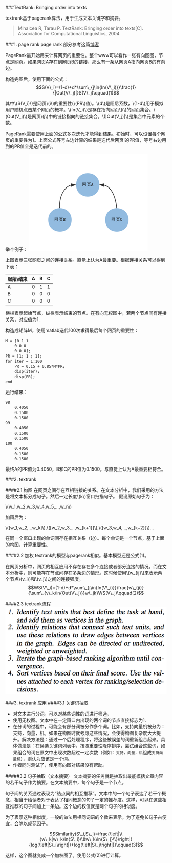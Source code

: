 ###TextRank: Bringing order into texts

textrank基于pagerank算法，用于生成文本关键字和摘要。
>Mihalcea R, Tarau P. TextRank: Bringing order into texts[C]. Association for Computational Linguistics, 2004

###1. page rank
page rank 部分参考这篇[博客](http://www.letiantian.me/2014-12-01-text-rank/)

PageRank最开始用来计算网页的重要性。整个www可以看作一张有向图图，节点是网页。如果网页A存在到网页B的链接，那么有一条从网页A指向网页B的有向边。

构造完图后，使用下面的公式：
$$S(V\_i)=(1-d)+d*\sum\_{j\in{In(V\_i)}}\frac{1}{|Out(V\_j)|}S(V\_j)\qquad(1)$$

其中\\(S(V\_i)\\)是网页\\(i\\)的重要性(\\(PR\\)值)。\\(d\\)是阻尼系数，\\(1-d\\)用于模拟用户随机点击某个网页的概率。\\(In(V\_i)\\)是存在指向网页\\(i\\)的网页集合。\\(Out(V\_j)\\)是网页\\(j\\)中的链接指向的链接集合。\\(|Out(V\_j)|\\)是集合中元素的个数。

PageRank需要使用上面的公式多次迭代才能得到结果。初始时，可以设置每个网页的重要性为1。上面公式等号左边计算的结果是迭代后网页i的PR值，等号右边用到的PR值全是迭代前的。

举个例子：
![image](../assets/textrank/pagerank-02.png)

上图表示三张网页之间的连接关系。直觉上认为A最重要。根据连接关系可以得到下表：

| 起始\结束	| A     | B  	| C  	|
| ---------	|:-----:| ----:| ------|
| A      	|  0	| 1		| 1
| B      	|  0	| 0		| 0
| C		 	|  0   	| 0		| 0

横栏表示起始节点，纵栏表示结束的节点。在有向无权图中，若两个节点间有连接关系，对应值为1.

构造成矩阵M，使用matlab迭代100次求得最后每个网页的重要性：

```
M = [0 1 1 
    0 0 0
    0 0 0];
PR = [1; 1 ; 1];
for iter = 1:100
    PR = 0.15 + 0.85*M*PR;
    disp(iter);
    disp(PR);
end
```
运行结果：

```
98
    0.4050
    0.1500
    0.1500
99
    0.4050
    0.1500
    0.1500
100
    0.4050
    0.1500
    0.1500
```

最终A的PR值为0.4050，B和C的PR值为0.1500。与直觉上认为A最重要相符合。


###2. textrank

####2.1 构图
在网页之间存在互相链接的关系。在文本分析中，我们采用的方法是将文本拆分成句子。然后一定长度\\(k\\)窗口扫描句子。
假设原始句子为：

\\(w\_1,w\_2,w\_3,w\_4,w\_5,...,w\_n\\)

加窗后为：

\\([w\_1,w\_2,...w\_k]\\),\\([w\_2,w\_3,...,w\_{k+1}]\\),\\([w\_3,w\_4,...,w\_{k+2}]\\)...

在同一个窗口出现的单词间存在相互关系（边）。每个单词是一个节点，基于上面的构图，计算重要性。




####2.2 加权
textrank的模型与pagerank相似。基本模型还是公式(1)。

在网页分析中，网页的相互应用不存在存在多个连接或者部分连接的情况。而在文本分析中，则可能存在节点间存在多条边的情形。这时候使用\\(w\_{ij}\\)来表示两个节点\\(v\_i\\)和\\(v\_j\\)之间的连接强度。
$$WS(V\_i)=(1-d)+d*\sum\_{j\in{In(V\_i)}}\frac{w\_{ji}}{\sum\_{v\_k\in{Out(V\_j)}}w\_jk}WS(V\_j)\qquad(2)$$

####2.3 textrank流程
![image](../assets/textrank/pseudo.png)

###3. textrank 应用
####3.1 关键词抽取
* 对文本进行分词。可以对某些词性的词进行筛选。
* 使用无权图。文本中在一定窗口内出现的两个词的节点直接标志为1.
* 在分词的过程中，可能会有部分词被分作多个词。比如，支持向量机被分为：支持，向量，机。如果在构图时就考虑这些情况，会使得构图复杂度大大提升。解决方法是：通过一个后处理程序，将这些被误差的词重新组合起来。具体做法是：在候选关键词列表中，按照重要性降序排序，尝试组合这些词，如果组合的词在原文中出现次数超过一定次数（例如：``支持，向量，机``组成``支持向量机``），则认为应该是一个词。
* 作者同时测试了，使用有向图对结果没有帮助。

#####3.2 句子抽取（文本摘要）
文本摘要的任务就是抽取出最能概括文章内容的若干句子作为摘要。在文本摘要中，每个句子是一个节点。

句子间的关系通过表现为“结点间的相互推荐”。文本中的一个句子表达了若干个概念，相当于给读者对于表达了相同概念的句子一定的推荐度。这样，可以在这些相互推荐的句子间加上一条边。这个边的权值就是两个句子的相似度。

为了表示这种相似度，一般的做法用相同词语的个数来表示。为了避免长句子占便宜，会除以规范因子。

$$Similarity(S\_i,S\_j)=\frac{\left|\\{w\_k|w\_k\in{S\_i}\\&w\_k\in{S\_j}\\}\right|}{log(\left|S\_i\right|)+log(\left|S\_j\right|)}\qquad(3)$$

这样，这个图就变成一个加权图了。使用公式(2)进行计算。

<script type="text/javascript" src="http://cdn.mathjax.org/mathjax/latest/MathJax.js?config=default"></script>
